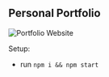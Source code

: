 ## Personal Portfolio


![Portfolio Website](https://i.ibb.co/WgPMpts/image.png)

Setup:
- run ```npm i && npm start```


